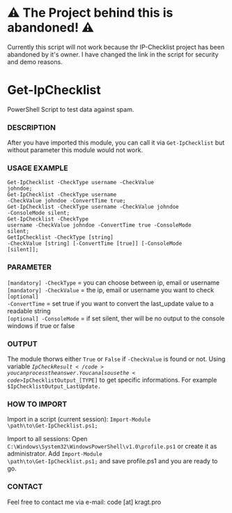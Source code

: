 # ⚠ The Project behind this is abandoned! ⚠
Currently this script will not work because thr IP-Checklist project has been abandoned by it's owner. I have changed the link in the script for security and demo reasons.

# Get-IpChecklist
PowerShell Script to test data against spam.

### DESCRIPTION
After you have imported this module, you can call it via <code>Get-IpChecklist</code> but without parameter this module would not work.

### USAGE EXAMPLE
<code>Get-IpChecklist -CheckType username -CheckValue johndoe;</code><br />
<code>Get-IpChecklist -CheckType username -CheckValue johndoe -ConvertTime true;</code><br />
<code>Get-IpChecklist -CheckType username -CheckValue johndoe -ConsoleMode silent;</code><br />
<code>Get-IpChecklist -CheckType username -CheckValue johndoe -ConvertTime true -ConsoleMode silent;</code><br />
<code>GetIpChecklist -CheckType [string] -CheckValue [string] [-ConvertTime [true]] [-ConsoleMode [silent]];</code>

### PARAMETER 
<code>[mandatory] -CheckType</code> = you can choose between ip, email or username<br />
<code>[mandatory] -CheckValue</code> = the ip, email or username you want to check<br />
<code>[optional] -ConvertTime</code> = set true if you want to convert the last_update value to a readable string<br />
<code>[optional] -ConsoleMode</code> = if set silent, ther will be no output to the console windows if true or false

### OUTPUT
The module thorws either <code>True</code> or <code>False</code> if <code>-CheckValue</code> is found or not. Using variable <code>$IpCheckResult</code> you can process the answer. You can also use the <code>$IpChecklistOutput_[TYPE]</code> to get specific informations. For example <code>$IpChecklistOutput_LastUpdate.</code>

### HOW TO IMPORT
Import in a script (current session): <code>Import-Module \path\to\Get-IpChecklist.ps1;</code>

Import to all sessions: Open <code>C:\Windows\System32\WindowsPowerShell\v1.0\profile.ps1</code> or create it as administrator. Add <code>Import-Module \path\to\Get-IpChecklist.ps1;</code> and save profile.ps1 and you are ready to go.

### CONTACT
Feel free to contact me via e-mail: code [at] kragt.pro 
